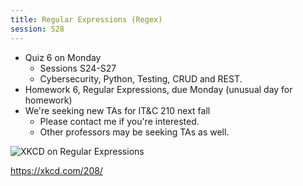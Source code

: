 ```yaml
---
title: Regular Expressions (Regex)
session: S28
---
```


* Quiz 6 on Monday
    * Sessions S24-S27
    * Cybersecurity, Python, Testing, CRUD and REST.
* Homework 6, Regular Expressions, due Monday (unusual day for homework)
* We're seeking new TAs for IT&C 210 next fall
    * Please contact me if you're interested.
    * Other professors may be seeking TAs as well.

![XKCD on Regular Expressions](https://imgs.xkcd.com/comics/regular_expressions.png)

https://xkcd.com/208/